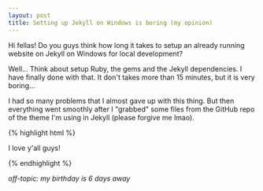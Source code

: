 ```yaml
---
layout: post
title: Setting up Jekyll on Windows is boring (my opinion)
---
```

Hi fellas!
Do you guys think how long it takes to setup an already running website on Jekyll on Windows for local development?

Well... Think about setup Ruby, the gems and the Jekyll dependencies. I have finally done with that.
It don't takes more than 15 minutes, but it is very boring...

I had so many problems that I almost gave up with this thing.
But then everything went smoothly after I "grabbed" some files from the GitHub repo of the theme I'm using in Jekyll (please forgive me lmao).

{% highlight html %}
<p>I love y'all guys!</p>
{% endhighlight %}

_off-topic: my birthday is 6 days away_
